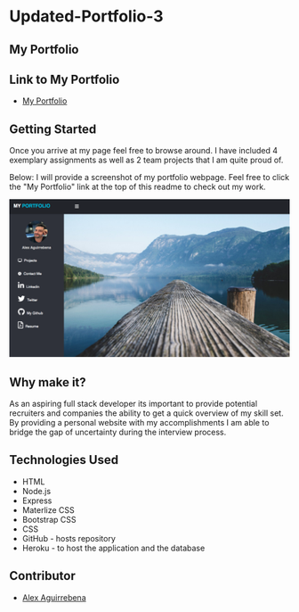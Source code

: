 # Updated-Portfolio-3

## My Portfolio

## Link to My Portfolio
-   [My Portfolio](https://stark-mesa-29665.herokuapp.com/)
## Getting Started 
Once you arrive at my page feel free to browse around. 
I have included 4 exemplary assignments as well 
as 2 team projects that I am quite proud of.

Below: I will provide a screenshot of my portfolio webpage. Feel free to click the "My Portfolio" link at the top of this readme to check out my work.


![](public/assets/images/Portfoliopicforreadme1.png)


## Why make it?
As an aspiring full stack developer its important to provide potential recruiters and companies the ability to get a quick overview of my skill set. By providing a personal website with my accomplishments I am able to bridge the gap of uncertainty during the interview process.

## Technologies Used
- HTML
- Node.js
- Express
- Materlize CSS
- Bootstrap CSS
- CSS
- GitHub - hosts repository
- Heroku - to host the application and the database
## Contributor
- [Alex Aguirrebena](https://github.com/Anotherarod)


